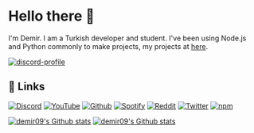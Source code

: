 # Hello there 👋
I'm Demir. I am a Turkish developer and student. I've been using Node.js and Python commonly to make projects, my projects at [here](https://github.com/demirdegerli?tab=repositories).

[![discord-profile](https://lanyard-profile-readme.vercel.app/api/793854348449939477)](https://discord.com/users/793854348449939477)

## 🔗 Links
[![Discord](https://img.shields.io/badge/Discord%20-5865f2.svg?&style=for-the-badge&logo=discord&logoColor=white)](https://discord.com/users/793854348449939477)
[![YouTube](https://img.shields.io/badge/YouTube-ff0000.svg?&style=for-the-badge&logo=youtube&logoColor=white)](https://youtube.com/channel/UCUDwGk-r2G5Vmj_mtv2QNIQ)
[![Github](https://img.shields.io/badge/Github%20-171515.svg?&style=for-the-badge&logo=github&logoColor=white)](https://github.com/demirdegerli)
[![Spotify](https://img.shields.io/badge/Spotify%20-1dd75f.svg?&style=for-the-badge&logo=spotify&logoColor=white)](https://open.spotify.com/user/tsv62vbya6ncgkd36aqr9ckbg)
[![Reddit](https://img.shields.io/badge/Reddit%20-ff4500.svg?&style=for-the-badge&logo=reddit&logoColor=white)](https://reddit.com/u/demir09)
[![Twitter](https://img.shields.io/badge/Twitter%20-1da1f2.svg?&style=for-the-badge&logo=twitter&logoColor=white)](https://twitter.com/demirdegerli)
[![npm](https://img.shields.io/badge/npm%20-eb3528.svg?&style=for-the-badge&logo=npm&logoColor=white)](https://npmjs.com/~demirdegerli)

[![demir09's Github stats](https://github-readme-stats.vercel.app/api/top-langs/?username=demirdegerli&theme=dark&count_private=true&show_icons=true&hide_border=true)](#)
[![demir09's Github stats](https://github-readme-stats.vercel.app/api?username=demirdegerli&count_private=true&show_icons=true&theme=dark&hide_border=true)](#)
